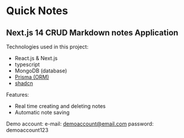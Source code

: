 # Quick Notes
## Next.js 14 CRUD Markdown notes Application

Technologies used in this project:
* React.js & Next.js
* typescript
* MongoDB (database)
* [Prisma (ORM)](https://www.prisma.io/)
* [shadcn](https://ui.shadcn.com/)

Features:
* Real time creating and deleting notes
* Automatic note saving

Demo account:
e-mail: demoaccount@email.com
password: demoaccount123